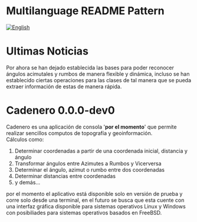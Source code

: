 # Multilanguage README Pattern
[![English](https://img.shields.io/badge/lang-en-green.svg)](https://github.com/FreireAlexander/Cadenero/blob/master/README.en.md)

# Ultimas Noticias

Por ahora se han dejado establecida las bases para poder reconocer ángulos acimutales y rumbos de manera flexible y dinámica, 
incluso se han establecido ciertas operaciones para las clases de tal manera que se pueda extraer información de estas de manera rápida.

# Cadenero 0.0.0-dev0

Cadenero es una aplicación de consola '__por el momento__' que permite realizar sencillos computos de topografía y geoinformación. \
Cálculos como:

1. Determinar coordenadas a partir de una coordenada inicial, distancia y ángulo
2. Transformar ángulos entre Azimutes a Rumbos y Vicerversa
3. Determinar el ángulo, azimut o rumbo entre dos coordenadas
4. Determinar distancias entre coordenadas
5. y demás...

por el momento el aplicativo está disponible solo en versión de prueba y corre solo desde una terminal,
en el futuro se busca que esta cuente con una interfaz gráfica disponible para sistemas operativos
Linux y Windows con posibiliades para sistemas operativos basados en FreeBSD.


